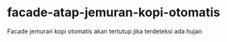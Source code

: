 # facade-atap-jemuran-kopi-otomatis
Facade jemuran kopi otomatis akan tertutup jika terdeteksi ada hujan
